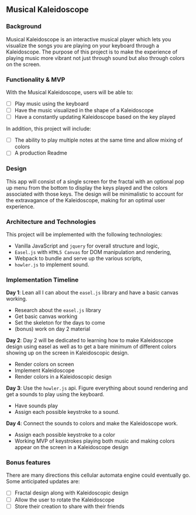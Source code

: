 ## Musical Kaleidoscope

### Background

Musical Kaleidoscope is an interactive musical player which lets you visualize the songs you are playing on your keyboard through a Kaleidoscope. The purpose of this project is to make the experience of playing music more vibrant not just through sound but also through colors on the screen.  

### Functionality & MVP  

With the Musical Kaleidoscope, users will be able to:

- [ ] Play music using the keyboard
- [ ] Have the music visualized in the shape of a Kaleidoscope
- [ ] Have a constantly updating Kaleidoscope based on the key played

In addition, this project will include:

- [ ] The ability to play multiple notes at the same time and allow mixing of colors
- [ ] A production Readme

### Design

This app will consist of a single screen for the fractal with an optional pop up menu from the bottom to display the keys played and the colors associated with those keys. The design will be minimalistic to account for the extravagance of the Kaleidoscope, making for an optimal user experience.

### Architecture and Technologies

This project will be implemented with the following technologies:

- Vanilla JavaScript and `jquery` for overall structure and logic,
- `Easel.js` with `HTML5 Canvas` for DOM manipulation and rendering,
- Webpack to bundle and serve up the various scripts,
- `howler.js` to implement sound.

### Implementation Timeline

**Day 1**: Lean all I can about the `easel.js` library and have a basic canvas working.

- Research about the `easel.js` library
- Get basic canvas working
- Set the skeleton for the days to come
- (bonus) work on day 2 material

**Day 2**: Day 2 will be dedicated to learning how to make Kaleidoscope design using easel as well as to get a bare minimum of different colors showing up on the screen in Kaleidoscopic design.

- Render colors on screen
- Implement Kaleidoscope
- Render colors in a Kaleidoscopic design

**Day 3**: Use the `howler.js` api. Figure everything about sound rendering and get a sounds to play using the keyboard.

- Have sounds play
- Assign each possible keystroke to a sound.

**Day 4**: Connect the sounds to colors and make the Kaleidoscope work.

- Assign each possible keystroke to a color
- Working MVP of keystrokes playing both music and making colors appear on the screen in a Kaleidoscope design

### Bonus features

There are many directions this cellular automata engine could eventually go. Some anticipated updates are:

- [ ] Fractal design along with Kaleidoscopic design
- [ ] Allow the user to rotate the Kaleidoscope
- [ ] Store their creation to share with their friends
